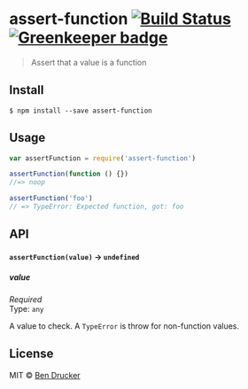 # assert-function [![Build Status](https://travis-ci.org/bendrucker/assert-function.svg?branch=master)](https://travis-ci.org/bendrucker/assert-function) [![Greenkeeper badge](https://badges.greenkeeper.io/bendrucker/assert-function.svg)](https://greenkeeper.io/)

> Assert that a value is a function

## Install

```
$ npm install --save assert-function
```

## Usage

```js
var assertFunction = require('assert-function')

assertFunction(function () {})
//=> noop

assertFunction('foo')
// => TypeError: Expected function, got: foo
```

## API

#### `assertFunction(value)` -> `undefined`

##### value

*Required*  
Type: `any`

A value to check. A `TypeError` is throw for non-function values.

## License

MIT © [Ben Drucker](http://bendrucker.me)
